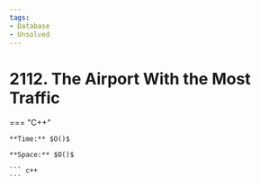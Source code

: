 ```yaml
---
tags:
- Database
- Unsolved
---
```



# 2112. The Airport With the Most Traffic

=== "C++"

    **Time:** $O()$

    **Space:** $O()$

    ``` c++
    ```